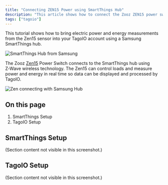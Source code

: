 ```yaml
---
title: "Connecting ZEN15 Power using SmartThings Hub"
description: "This article shows how to connect the Zooz ZEN15 power switch to a TagoIO account using a Samsung SmartThings hub, enabling real-time power and energy monitoring and control."
tags: ["tagoio"]
---
```


This tutorial shows how to bring electric power and energy measurements from the Zen15 sensor into your TagoIO account using a Samsung SmartThings hub.

![SmartThings Hub from Samsung](/docs_imagem/tagoio/connecting-zen15-power-using-smartthings-hub-2.png)

The Zooz [Zen15](https://www.getzooz.com/zen15-power-switch/) Power Switch connects to the SmartThings hub using Z‑Wave wireless technology. The Zen15 can control loads and measure power and energy in real time so data can be displayed and processed by TagoIO.

![Zen connecting with Samsung Hub](/docs_imagem/tagoio/connecting-zen15-power-using-smartthings-hub-2.png)

## On this page
1. SmartThings Setup  
2. TagoIO Setup

## SmartThings Setup
(Section content not visible in this screenshot.)

## TagoIO Setup
(Section content not visible in this screenshot.)